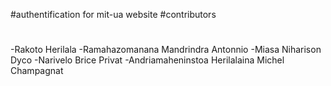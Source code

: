 #authentification for mit-ua website
#contributors
#
-Rakoto Herilala 
-Ramahazomanana Mandrindra Antonnio
-Miasa Niharison Dyco
-Narivelo Brice Privat
-Andriamaheninstoa Herilalaina Michel Champagnat
